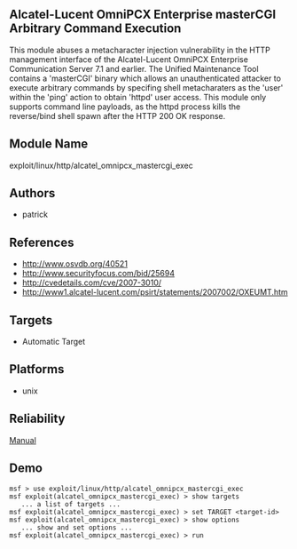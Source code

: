 ## Alcatel-Lucent OmniPCX Enterprise masterCGI Arbitrary Command Execution

This module abuses a metacharacter injection vulnerability 
in the HTTP management interface of the Alcatel-Lucent 
OmniPCX Enterprise Communication Server 7.1 and earlier. The 
Unified Maintenance Tool contains a 'masterCGI' binary which 
allows an unauthenticated attacker to execute arbitrary 
commands by specifing shell metacharaters as the 'user' 
within the 'ping' action to obtain 'httpd' user access. This 
module only supports command line payloads, as the httpd 
process kills the reverse/bind shell spawn after the HTTP 
200 OK response.


## Module Name
exploit/linux/http/alcatel_omnipcx_mastercgi_exec

## Authors
* patrick


## References
* http://www.osvdb.org/40521
* http://www.securityfocus.com/bid/25694
* http://cvedetails.com/cve/2007-3010/
* http://www1.alcatel-lucent.com/psirt/statements/2007002/OXEUMT.htm



## Targets
* Automatic Target


## Platforms
* unix

## Reliability
[Manual](https://github.com/rapid7/metasploit-framework/wiki/Exploit-Ranking)

## Demo

```
msf > use exploit/linux/http/alcatel_omnipcx_mastercgi_exec
msf exploit(alcatel_omnipcx_mastercgi_exec) > show targets
   ... a list of targets ...
msf exploit(alcatel_omnipcx_mastercgi_exec) > set TARGET <target-id>
msf exploit(alcatel_omnipcx_mastercgi_exec) > show options
   ... show and set options ...
msf exploit(alcatel_omnipcx_mastercgi_exec) > run
```
    
    